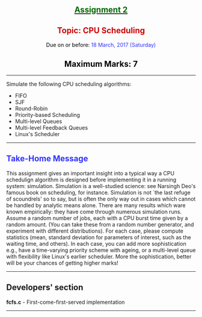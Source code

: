 <center>

## **<u><font color="#006600">Assignment 2</font></u>**

</center>

<center>

## <font color="#CC0000">Topic: CPU Scheduling  

</font><font color="#000000">Due on or before:</font> <font color="#3333FF">18 March, 2017 (Saturday)</font>

</center>

<center>

## <font color="#000000">Maximum Marks: 7</font>

</center>

<center>

* * *

</center>

Simulate the following CPU scheduling algorithms:

*   FIFO
*   SJF
*   Round-Robin
*   Priority-based Scheduling
*   Multi-level Queues
*   Multi-level Feedback Queues
*   Linux's Scheduler

* * *

## <font color="#3333FF">Take-Home Message</font>

This assignment gives an important insight into a typical way a CPU schedulign algorithm is designed before implementing it in a running system: simulation. Simulation is a well-studied science: see Narsingh Deo's famous book on scheduling, for instance. Simulation is not `the last refuge of scoundrels' so to say, but is often the only way out in cases which cannot be handled by analytic means alone. There are many results which ware known empirically: they have come through numerous simulation runs. Assume a random number of jobs, each with a CPU burst time given by a random amount. (You can take these from a random number generator, and experiment with different distributions). For each case, please compute statistics (mean, standard deviation for parameters of interest, such as the waiting time, and others). In each case, you can add more sophistication e.g., have a time-varying priority scheme with ageing, or a multi-level queue with flexibility like Linux's earlier scheduler. More the sophistication, better will be your chances of getting higher marks!

* * *

## Developers' section   
**fcfs.c** - First-come-first-served implementation
* * *

